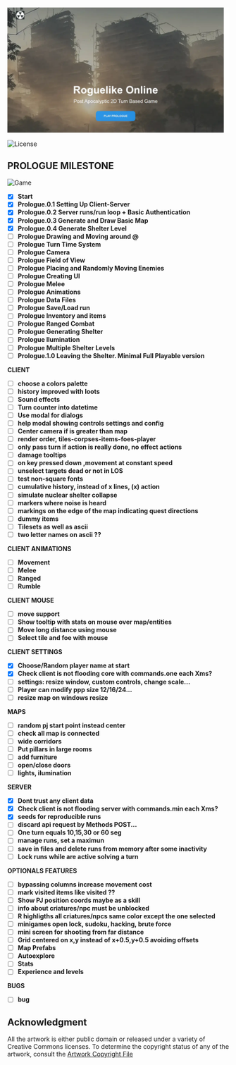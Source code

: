 <br>

![image](https://github.com/jolav/roguelike-online/blob/main/www/_public/images/web.webp?raw=true) 

![License](https://img.shields.io/badge/License-%20GNU%20AGPLv3%20-brightgreen)  

## PROLOGUE MILESTONE  

![Game](https://img.shields.io/badge/Version-0.4a-orange.svg)  

- [X] **Start**  
- [X] **Prologue.0.1 Setting Up Client-Server**  
- [X] **Prologue.0.2 Server runs/run loop + Basic Authentication**  
- [X] **Prologue.0.3 Generate and Draw Basic Map**  
- [X] **Prologue.0.4 Generate Shelter Level**  
- [ ] **Prologue Drawing and Moving around @**  
- [ ] **Prologue Turn Time System**  
- [ ] **Prologue Camera**  
- [ ] **Prologue Field of View**  
- [ ] **Prologue Placing and Randomly Moving Enemies**  
- [ ] **Prologue Creating UI**  
- [ ] **Prologue Melee**  
- [ ] **Prologue Animations**  
- [ ] **Prologue Data Files**  
- [ ] **Prologue Save/Load run**  
- [ ] **Prologue Inventory and items**  
- [ ] **Prologue Ranged Combat**  
- [ ] **Prologue Generating Shelter**  
- [ ] **Prologue Ilumination**  
- [ ] **Prologue Multiple Shelter Levels**  
- [ ] **Prologue.1.0 Leaving the Shelter. Minimal Full Playable version**  

**CLIENT**  
- [ ] **choose a colors palette**  
- [ ] **history improved with loots**  
- [ ] **Sound effects**  
- [ ] **Turn counter into datetime**  
- [ ] **Use modal for dialogs**  
- [ ] **help modal showing controls settings and config**  
- [ ] **Center camera if is greater than map**  
- [ ] **render order, tiles-corpses-items-foes-player**  
- [ ] **only pass turn if action is really done, no effect actions**  
- [ ] **damage tooltips**  
- [ ] **on key pressed down ,movement at constant speed**  
- [ ] **unselect targets dead or not in LOS**  
- [ ] **test non-square fonts**  
- [ ] **cumulative history, instead of x lines, (x) action**  
- [ ] **simulate nuclear shelter collapse**  
- [ ] **markers where noise is heard**  
- [ ] **markings on the edge of the map indicating quest directions**  
- [ ] **dummy items**  
- [ ] **Tilesets as well as ascii**  
- [ ] **two letter names on ascii ??**  

**CLIENT ANIMATIONS**  
- [ ] **Movement**  
- [ ] **Melee**  
- [ ] **Ranged**  
- [ ] **Rumble**  

**CLIENT MOUSE**  
- [ ] **move support**  
- [ ] **Show tooltip with stats on mouse over map/entities**  
- [ ] **Move long distance using mouse**   
- [ ] **Select tile and foe with mouse**  

**CLIENT SETTINGS**  
- [X] **Choose/Random player name at start**  
- [X] **Check client is not flooding core with commands.one each Xms?**  
- [ ] **settings: resize window, custom controls, change scale...**  
- [ ] **Player can modify ppp size 12/16/24...**  
- [ ] **resize map on windows resize**  

**MAPS**  
- [ ] **random pj start point instead center**  
- [ ] **check all map is connected**  
- [ ] **wide corridors**  
- [ ] **Put pillars in large rooms**  
- [ ] **add furniture**  
- [ ] **open/close doors**  
- [ ] **lights, ilumination**  

**SERVER**  
- [X] **Dont trust any client data**  
- [X] **Check client is not flooding server with commands.min each Xms?**  
- [X] **seeds for reproducible runs**  
- [ ] **discard api request by Methods POST...**  
- [ ] **One turn equals 10,15,30 or 60 seg**  
- [ ] **manage runs, set a maximun**  
- [ ] **save in files and delete runs from memory after some inactivity**  
- [ ] **Lock runs while are active solving a turn**  

**OPTIONALS FEATURES**   
- [ ] **bypassing columns increase movement cost**  
- [ ] **mark visited items like visited ??**   
- [ ] **Show PJ position coords maybe as a skill**  
- [ ] **info about criatures/npc must be unblocked**  
- [ ] **R highligths all criatures/npcs same color except the one selected**  
- [ ] **minigames open lock, sudoku, hacking, brute force**  
- [ ] **mini screen for shooting from far distance**  
- [ ] **Grid centered on x,y instead of x+0.5,y+0.5 avoiding offsets**  
- [ ] **Map Prefabs**  
- [ ] **Autoexplore**  
- [ ] **Stats**  
- [ ] **Experience and levels**  

**BUGS**  
- [ ] **bug**  


## **Acknowledgment**

All the artwork is either public domain or released under a variety of Creative Commons licenses. To determine the copyright status of any of the artwork, consult the [Artwork Copyright File](https://github.com/jolav/roguelike-online/blob/main/artwork.txt)

